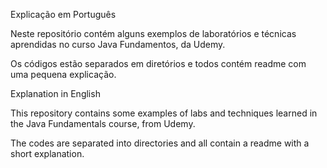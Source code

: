 Explicação em Português

Neste repositório contém alguns exemplos de laboratórios e técnicas aprendidas no curso Java Fundamentos, da Udemy.

Os códigos estão separados em diretórios e todos contém readme com uma pequena explicação.



Explanation in English

This repository contains some examples of labs and techniques learned in the Java Fundamentals course, from Udemy.

The codes are separated into directories and all contain a readme with a short explanation.
